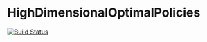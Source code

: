 # HighDimensionalOptimalPolicies

[![Build Status](https://github.com/pdeffebach/HighDimensionalOptimalPolicies.jl/actions/workflows/CI.yml/badge.svg?branch=main)](https://github.com/pdeffebach/HighDimensionalOptimalPolicies.jl/actions/workflows/CI.yml?query=branch%3Amain)
